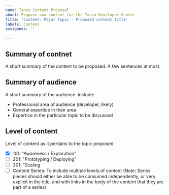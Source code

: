 ```yaml
---
name: Tanzu Content Proposal
about: Propose new content for the Tanzu Developer Center
title: 'Content: Major Topic - Proposed content title'
labels: content
assignees: ''

---
```


## Summary of contnet
A short summary of the content to be proposed. A few sentences at most.

## Summary of audience
A short summary of the audience. Include:
- Professional area of audience (developer, likely)
- General expertice in their area
- Expertice in the particular topic to be discussed

## Level of content
Level of content as it pertains to the topic proposed
- [x] 101: "Awareness / Exploration"
- [ ] 201: "Prototyping / Deploying"
- [ ] 301: "Scaling
- [ ] Content Series: To include multiple levels of content (Note: Series pieces should either be able to be consumed independently, or very explicit in the title, and with links in the body of the content that they are part of a series)
